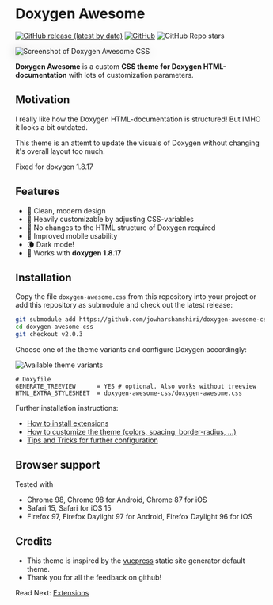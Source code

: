#  Doxygen Awesome

[![GitHub release (latest by date)](https://img.shields.io/github/v/release/jothepro/doxygen-awesome-css)](https://github.com/jothepro/doxygen-awesome-css/releases/latest)
[![GitHub](https://img.shields.io/github/license/jothepro/doxygen-awesome-css)](https://github.com/jothepro/doxygen-awesome-css/blob/main/LICENSE)
![GitHub Repo stars](https://img.shields.io/github/stars/jothepro/doxygen-awesome-css)

<div style="filter: drop-shadow(0px 3px 10px rgba(0,0,0,0.22)); max-width: 500px">

![Screenshot of Doxygen Awesome CSS](img/screenshot.png)

</div>

**Doxygen Awesome** is a custom **CSS theme for Doxygen HTML-documentation** with lots of customization parameters.

## Motivation

I really like how the Doxygen HTML-documentation is structured! But IMHO it looks a bit outdated.

This theme is an attemt to update the visuals of Doxygen without changing it's overall layout too much.

Fixed for doxygen 1.8.17

## Features

- 🌈 Clean, modern design
- 🚀 Heavily customizable by adjusting CSS-variables
- 🧩 No changes to the HTML structure of Doxygen required
- 📱 Improved mobile usability
- 🌘 Dark mode!
- 🥇 Works with **doxygen 1.8.17**

## Installation

Copy the file `doxygen-awesome.css` from this repository into your project or add this repository as submodule and check out the latest release:

```bash
git submodule add https://github.com/jowharshamshiri/doxygen-awesome-css.git
cd doxygen-awesome-css
git checkout v2.0.3
```

Choose one of the theme variants and configure Doxygen accordingly:

<span id="variants_image">

![Available theme variants](img/theme-variants.drawio.svg)

</span>

```
# Doxyfile
GENERATE_TREEVIEW      = YES # optional. Also works without treeview
HTML_EXTRA_STYLESHEET  = doxygen-awesome-css/doxygen-awesome.css
```

Further installation instructions:

- [How to install extensions](docs/extensions.md)
- [How to customize the theme (colors, spacing, border-radius, ...)](docs/customization.md)
- [Tips and Tricks for further configuration](docs/tricks.md)

## Browser support

Tested with

- Chrome 98, Chrome 98 for Android, Chrome 87 for iOS
- Safari 15, Safari for iOS 15
- Firefox 97, Firefox Daylight 97 for Android, Firefox Daylight 96 for iOS

## Credits

- This theme is inspired by the [vuepress](https://vuepress.vuejs.org/) static site generator default theme.
- Thank you for all the feedback on github!

<span class="next_section_button">

Read Next: [Extensions](docs/extensions.md)
</span>
